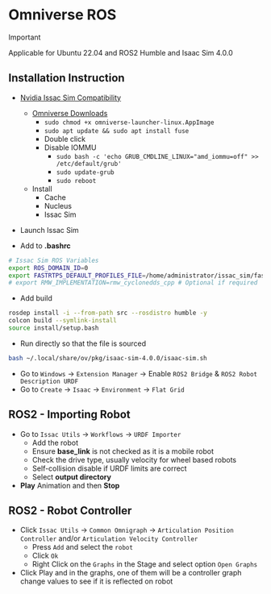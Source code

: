 # Omniverse ROS

>[!IMPORTANT]
> Applicable for Ubuntu 22.04 and ROS2 Humble and Isaac Sim 4.0.0


## Installation Instruction

- [Nvidia Issac Sim Compatibility](https://docs.omniverse.nvidia.com/isaacsim/latest/installation/requirements.html)
  - [Omniverse Downloads](https://www.nvidia.com/en-us/omniverse/download/)
    - `sudo chmod +x omniverse-launcher-linux.AppImage`
    - `sudo apt update && sudo apt install fuse`
    - Double click
    - Disable IOMMU
      - `sudo bash -c 'echo GRUB_CMDLINE_LINUX="amd_iommu=off" >> /etc/default/grub'`
      - `sudo update-grub`
      - `sudo reboot`
  - Install 
    - Cache
    - Nucleus
    - Issac Sim

- Launch Issac Sim

- Add to **.bashrc** 

```bash
# Issac Sim ROS Variables
export ROS_DOMAIN_ID=0
export FASTRTPS_DEFAULT_PROFILES_FILE=/home/administrator/issac_sim/fastdds.xml
# export RMW_IMPLEMENTATION=rmw_cyclonedds_cpp # Optional if required
```

- Add build

```bash
rosdep install -i --from-path src --rosdistro humble -y
colcon build --symlink-install
source install/setup.bash
```

- Run directly so that the file is sourced

```bash
bash ~/.local/share/ov/pkg/isaac-sim-4.0.0/isaac-sim.sh
```

- Go to `Windows` -> `Extension Manager` -> Enable `ROS2 Bridge` & `ROS2 Robot Description URDF`
- Go to `Create` -> `Isaac` -> `Environment` -> `Flat Grid`

## ROS2 - Importing Robot 

- Go to `Issac Utils` -> `Workflows` -> `URDF Importer` 
  - Add the robot
  - Ensure **base_link** is not checked as it is a mobile robot
  - Check the drive type, usually velocity for wheel based robots
  - Self-collision disable if URDF limits are correct
  - Select **output directory**
- **Play** Animation and then **Stop**

## ROS2 - Robot Controller 

- Click `Issac Utils` -> `Common Omnigraph` -> `Articulation Position Controller` and/or `Articulation Velocity Controller`
  - Press `Add` and select the `robot`
  - Click `Ok`
  - Right Click on the `Graphs` in the Stage and select option `Open Graphs`
- Click Play and in the graphs, one of them will be a controller graph change values to see if it is reflected on robot